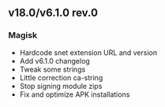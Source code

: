 ## v18.0/v6.1.0 rev.0

### Magisk
- Hardcode snet extension URL and version
- Add v6.1.0 changelog
- Tweak some strings
- Little correction ca-string
- Stop signing module zips
- Fix and optimize APK installations
